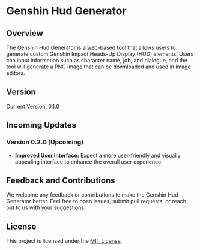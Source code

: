 # Genshin Hud Generator

## Overview

The Genshin Hud Generator is a web-based tool that allows users to generate custom Genshin Impact Heads-Up Display (HUD) elements. Users can input information such as character name, job, and dialogue, and the tool will generate a PNG image that can be downloaded and used in image editors.

## Version

Current Version: 0.1.0

## Incoming Updates

### Version 0.2.0 (Upcoming)

- **Improved User Interface:** Expect a more user-friendly and visually appealing interface to enhance the overall user experience.

## Feedback and Contributions

We welcome any feedback or contributions to make the Genshin Hud Generator better. Feel free to open issues, submit pull requests, or reach out to us with your suggestions.

## License

This project is licensed under the [MIT License](link-to-your-license-file).
